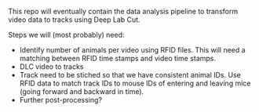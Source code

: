 This repo will eventually contain the data analysis pipeline to transform video data to tracks using Deep Lab Cut. 

Steps we will (most probably) need:
* Identify number of animals per video using RFID files. This will need a matching between RFID time stamps and video time stamps. 
* DLC video to tracks
* Track need to be stiched so that we have consistent animal IDs. Use RFID data to match track IDs to mouse IDs of entering and leaving mice (going forward and backward in time).
* Further post-processing?

  
